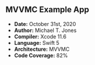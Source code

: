 ## MVVMC Example App

* **Date:** October 31st, 2020
* **Author:** Michael T. Jones
* **Compiler:** Xcode 11.6
* **Language:** Swift 5
* **Architecture:** MVVMC
* **Code Coverage:** 82%
